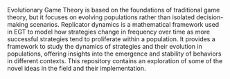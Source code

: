 Evolutionary Game Theory is based on the foundations of traditional game theory, but it focuses on evolving populations rather than isolated decision-making scenarios.
Replicator dynamics is a mathematical framework used in EGT to model how strategies change in frequency over time as more successful strategies tend to proliferate within a population.
It provides a framework to study the dynamics of strategies and their evolution in populations, offering insights into the emergence and stability of behaviors in different contexts.
This repository contains an exploration of some of the novel ideas in the field and their implementation. 





